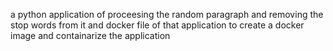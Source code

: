 a python application of proceesing the random paragraph and removing the stop words from it and docker file of that application to create a docker image and containarize the application
